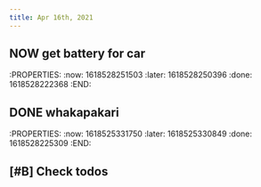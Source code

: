 ```yaml
---
title: Apr 16th, 2021
---
```


## NOW get battery for car
:PROPERTIES:
:now: 1618528251503
:later: 1618528250396
:done: 1618528222368
:END:
## DONE whakapakari
:PROPERTIES:
:now: 1618525331750
:later: 1618525330849
:done: 1618528225309
:END:
## [#B] Check todos